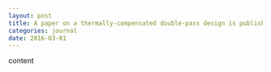 ```yaml
---
layout: post
title: A paper on a thermally-compensated double-pass design is published in Journal of the Korean Physics Society
categories: journal
date: 2016-03-01
---
```


content
